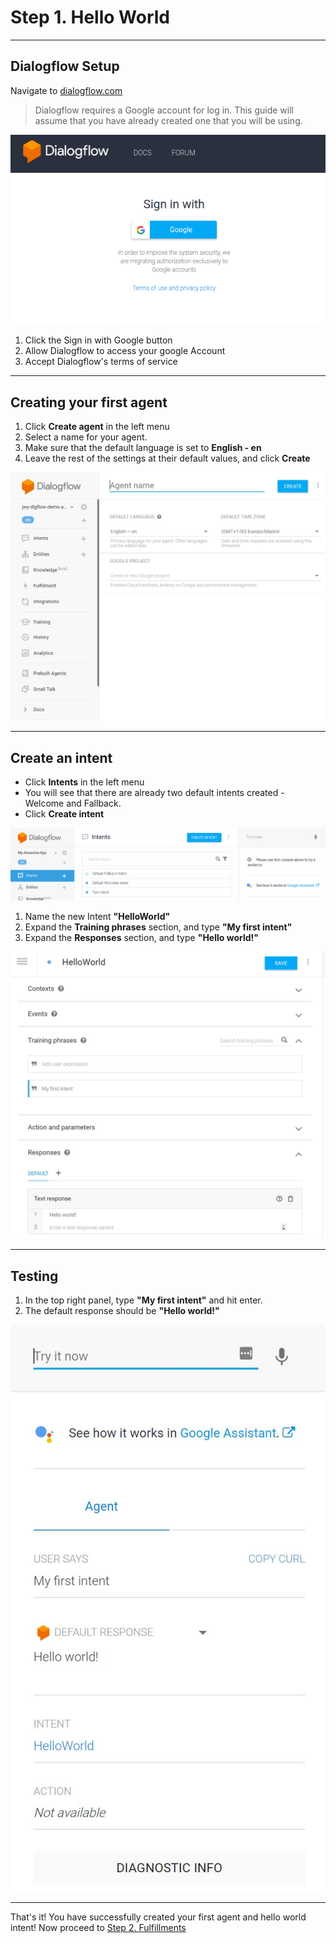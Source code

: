# Step 1. Hello World

----
## Dialogflow Setup
Navigate to [dialogflow.com](https://dialogflow.com)


> Dialogflow requires a Google account for log in. This guide will assume that you have already created one that you will be using.

![Dialogflow sign-in](setup-001.png?raw=true "Dialogflow sign-in")

1. Click the Sign in with Google button
2. Allow Dialogflow to access your google Account
3. Accept Dialogflow's terms of service


----
## Creating your first agent

1. Click **Create agent** in the left menu
2. Select a name for your agent.
3. Make sure that the default language is set to **English - en**
4. Leave the rest of the settings at their default values, and click **Create**

![Create agent](CreateAgent.JPG?raw=true "Create agent")


----
## Create an intent

* Click **Intents** in the left menu
* You will see that there are already two default intents created - Welcome and Fallback. 
* Click **Create intent**

![Create an intent](Intents.png?raw=true "Create an intent")

1. Name the new Intent **"HelloWorld"**
2. Expand the **Training phrases** section, and type **"My first intent"**
3. Expand the **Responses** section, and type **"Hello world!"**


![Hello world](HelloWorldIntent.JPG?raw=true "Hello world")


----

## Testing

1. In the top right panel, type **"My first intent"** and hit enter.
2. The default response should be **"Hello world!"**


![Testing](HelloWorldIntentTest.JPG?raw=true "Testing")

----

That's it! You have successfully created your first agent and hello world intent! 
Now proceed to [Step 2. Fulfillments](https://github.com/tibbing/jwy-dlgflow-demo/tree/steps/2.Fulfillments)

